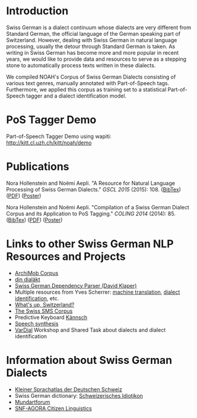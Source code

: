 # Introduction

Swiss German is a dialect continuum whose dialects are very different from Standard German, the official language of the German speaking part of Switzerland. However, dealing with Swiss German in natural language processing, usually the detour through Standard German is taken. As writing in Swiss German has become more and more popular in recent years, we would like to provide data and resources to serve as a stepping stone to automatically process texts written in these dialects.

We compiled NOAH's Corpus of Swiss German Dialects consisting of various text genres, manually annotated with Part-of-Speech tags. Furthermore, we applied this corpus as training set to a statistical Part-of-Speech tagger and a dialect identification model.

# PoS Tagger Demo

Part-of-Speech Tagger Demo using wapiti: http://kitt.cl.uzh.ch/kitt/noah/demo

# Publications

Nora Hollenstein and Noëmi Aepli. "A Resource for Natural Language Processing of Swiss German Dialects." _GSCL 2015_ (2015): 108.
([BibTex](https://scholar.googleusercontent.com/scholar.bib?q=info:7smPe1cwlN4J:scholar.google.com/&output=citation&scisig=AAGBfm0AAAAAWZ8p7GOsYMjgHWskfSI0bIs7m03cHK7x&scisf=4&ct=citation&cd=-1&hl=en)) ([PDF](http://www.gscl.org/proceedings/2015/GSCL-201515.pdf)) ([Poster](http://kitt.cl.uzh.ch/kitt/noah/gscl2015_poster.pdf))

Nora Hollenstein and Noëmi Aepli. "Compilation of a Swiss German Dialect Corpus and its Application to PoS Tagging." _COLING 2014_ (2014): 85.
([BibTex](https://scholar.googleusercontent.com/scholar.bib?q=info:bTM20JKWJOEJ:scholar.google.com/&output=citation&scisig=AAGBfm0AAAAAWZ8ppsY9pJoIzZ875diPbzupTKVU6fYN&scisf=4&ct=citation&cd=-1&hl=en)) ([PDF](https://www.aclweb.org/anthology/W/W14/W14-5310.pdf)) ([Poster](http://kitt.cl.uzh.ch/kitt/noah/vardial2014_poster.pdf))

# Links to other Swiss German NLP Resources and Projects

- [ArchiMob Corpus](http://www.spur.uzh.ch/en/departments/korpuslab/ArchiMob.html)
- [din dialäkt](https://www.dindialaekt.ch/tour-de-suisse/de)
- [Swiss German Dependency Parser (David Klaper)](https://github.com/DKlaper/gsw-DepParser)
- Multiple resources from Yves Scherrer: [machine translation](http://www.dialektkarten.ch/trans/dialect.html), [dialect identification](http://www.dialektkarten.ch/dmviewer/index.en.html), etc.
- [What's up, Switzerland?](https://www.whatsup-switzerland.ch/index.php/de/)
- [The Swiss SMS Corpus](http://www.sms4science.ch/bin/view/Main/WebHome)
- Predictive Keyboard [Kännsch](https://kaennsch.me/index.php?lang=en)
- [Speech synthesis](https://bop.unibe.ch/linguistik-online/article/view/643/1114)
- [VarDial](http://ttg.uni-saarland.de/vardial2017/) Workshop and Shared Task about dialects and dialect identification

# Information about Swiss German Dialects

- [Kleiner Sprachatlas der Deutschen Schweiz](http://www.ksds.uzh.ch/de.html)
- Swiss German dictionary: [Schweizerisches Idiotikon](https://www.idiotikon.ch/)
- [Mundartforum](http://mundartforum.ch/neuigkeiten/)
- [SNF-AGORA Citizen Linguistics](https://www.linguistik.uzh.ch/en/forschung/agora.html)